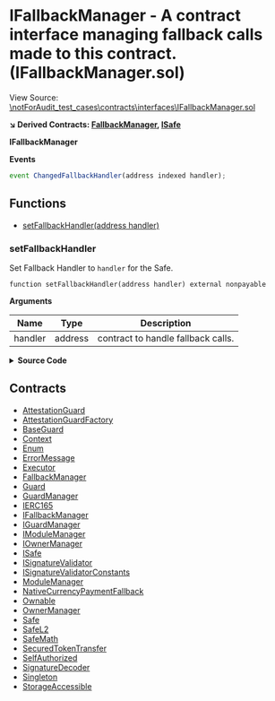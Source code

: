 # IFallbackManager - A contract interface managing fallback calls made to this contract. (IFallbackManager.sol)

View Source: [\notForAudit_test_cases\contracts\interfaces\IFallbackManager.sol](..\notForAudit_test_cases\contracts\interfaces\IFallbackManager.sol)

**↘ Derived Contracts: [FallbackManager](FallbackManager.md), [ISafe](ISafe.md)**

**IFallbackManager**

**Events**

```js
event ChangedFallbackHandler(address indexed handler);
```

## Functions

- [setFallbackHandler(address handler)](#setfallbackhandler)

### setFallbackHandler

Set Fallback Handler to `handler` for the Safe.

```solidity
function setFallbackHandler(address handler) external nonpayable
```

**Arguments**

| Name        | Type           | Description  |
| ------------- |------------- | -----|
| handler | address | contract to handle fallback calls. | 

<details>
	<summary><strong>Source Code</strong></summary>

```javascript
function setFallbackHandler(address handler) external;
```
</details>

## Contracts

* [AttestationGuard](AttestationGuard.md)
* [AttestationGuardFactory](AttestationGuardFactory.md)
* [BaseGuard](BaseGuard.md)
* [Context](Context.md)
* [Enum](Enum.md)
* [ErrorMessage](ErrorMessage.md)
* [Executor](Executor.md)
* [FallbackManager](FallbackManager.md)
* [Guard](Guard.md)
* [GuardManager](GuardManager.md)
* [IERC165](IERC165.md)
* [IFallbackManager](IFallbackManager.md)
* [IGuardManager](IGuardManager.md)
* [IModuleManager](IModuleManager.md)
* [IOwnerManager](IOwnerManager.md)
* [ISafe](ISafe.md)
* [ISignatureValidator](ISignatureValidator.md)
* [ISignatureValidatorConstants](ISignatureValidatorConstants.md)
* [ModuleManager](ModuleManager.md)
* [NativeCurrencyPaymentFallback](NativeCurrencyPaymentFallback.md)
* [Ownable](Ownable.md)
* [OwnerManager](OwnerManager.md)
* [Safe](Safe.md)
* [SafeL2](SafeL2.md)
* [SafeMath](SafeMath.md)
* [SecuredTokenTransfer](SecuredTokenTransfer.md)
* [SelfAuthorized](SelfAuthorized.md)
* [SignatureDecoder](SignatureDecoder.md)
* [Singleton](Singleton.md)
* [StorageAccessible](StorageAccessible.md)
